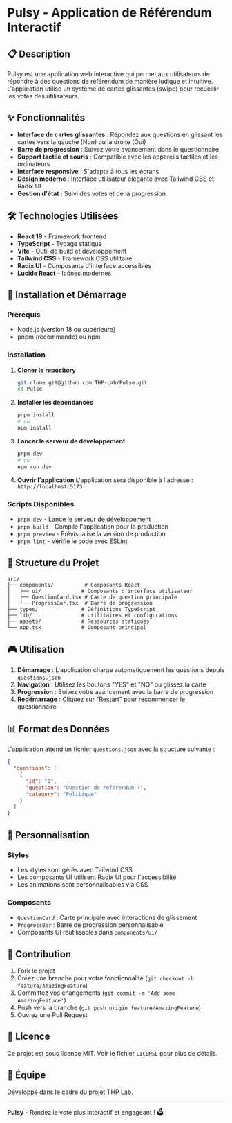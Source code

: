 # Pulsy - Application de Référendum Interactif

## 📋 Description

Pulsy est une application web interactive qui permet aux utilisateurs de répondre à des questions de référendum de manière ludique et intuitive. L'application utilise un système de cartes glissantes (swipe) pour recueillir les votes des utilisateurs.

## ✨ Fonctionnalités

- **Interface de cartes glissantes** : Répondez aux questions en glissant les cartes vers la gauche (Non) ou la droite (Oui)
- **Barre de progression** : Suivez votre avancement dans le questionnaire
- **Support tactile et souris** : Compatible avec les appareils tactiles et les ordinateurs
- **Interface responsive** : S'adapte à tous les écrans
- **Design moderne** : Interface utilisateur élégante avec Tailwind CSS et Radix UI
- **Gestion d'état** : Suivi des votes et de la progression

## 🛠️ Technologies Utilisées

- **React 19** - Framework frontend
- **TypeScript** - Typage statique
- **Vite** - Outil de build et développement
- **Tailwind CSS** - Framework CSS utilitaire
- **Radix UI** - Composants d'interface accessibles
- **Lucide React** - Icônes modernes

## 🚀 Installation et Démarrage

### Prérequis

- Node.js (version 18 ou supérieure)
- pnpm (recommandé) ou npm

### Installation

1. **Cloner le repository**
   ```bash
   git clone git@github.com:THP-Lab/Pulse.git
   cd Pulse
   ```

2. **Installer les dépendances**
   ```bash
   pnpm install
   # ou
   npm install
   ```

3. **Lancer le serveur de développement**
   ```bash
   pnpm dev
   # ou
   npm run dev
   ```

4. **Ouvrir l'application**
   L'application sera disponible à l'adresse : `http://localhost:5173`

### Scripts Disponibles

- `pnpm dev` - Lance le serveur de développement
- `pnpm build` - Compile l'application pour la production
- `pnpm preview` - Prévisualise la version de production
- `pnpm lint` - Vérifie le code avec ESLint

## 📁 Structure du Projet

```
src/
├── components/          # Composants React
│   ├── ui/             # Composants d'interface utilisateur
│   ├── QuestionCard.tsx # Carte de question principale
│   └── ProgressBar.tsx  # Barre de progression
├── types/              # Définitions TypeScript
├── lib/                # Utilitaires et configurations
├── assets/             # Ressources statiques
└── App.tsx             # Composant principal
```

## 🎮 Utilisation

1. **Démarrage** : L'application charge automatiquement les questions depuis `questions.json`
2. **Navigation** : Utilisez les boutons "YES" et "NO" ou glissez la carte
3. **Progression** : Suivez votre avancement avec la barre de progression
4. **Redémarrage** : Cliquez sur "Restart" pour recommencer le questionnaire

## 📊 Format des Données

L'application attend un fichier `questions.json` avec la structure suivante :

```json
{
  "questions": [
    {
      "id": "1",
      "question": "Question de référendum ?",
      "category": "Politique"
    }
  ]
}
```

## 🎨 Personnalisation

### Styles
- Les styles sont gérés avec Tailwind CSS
- Les composants UI utilisent Radix UI pour l'accessibilité
- Les animations sont personnalisables via CSS

### Composants
- `QuestionCard` : Carte principale avec interactions de glissement
- `ProgressBar` : Barre de progression personnalisable
- Composants UI réutilisables dans `components/ui/`

## 🤝 Contribution

1. Fork le projet
2. Créez une branche pour votre fonctionnalité (`git checkout -b feature/AmazingFeature`)
3. Committez vos changements (`git commit -m 'Add some AmazingFeature'`)
4. Push vers la branche (`git push origin feature/AmazingFeature`)
5. Ouvrez une Pull Request

## 📝 Licence

Ce projet est sous licence MIT. Voir le fichier `LICENSE` pour plus de détails.

## 👥 Équipe

Développé dans le cadre du projet THP Lab.

---

**Pulsy** - Rendez le vote plus interactif et engageant ! 🗳️
